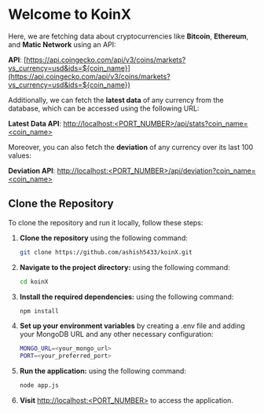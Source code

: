 # Welcome to KoinX

Here, we are fetching data about cryptocurrencies like **Bitcoin**, **Ethereum**, and **Matic Network** using an API:

**API**: [https://api.coingecko.com/api/v3/coins/markets?vs_currency=usd&ids=${coin_name}](https://api.coingecko.com/api/v3/coins/markets?vs_currency=usd&ids=${coin_name})

Additionally, we can fetch the **latest data** of any currency from the database, which can be accessed using the following URL:

**Latest Data API**: [http://localhost:<PORT_NUMBER>/api/stats?coin_name=<coin_name>](http://localhost:<PORT_NUMBER>/api/stats?coin_name=<coin_name>)

Moreover, you can also fetch the **deviation** of any currency over its last 100 values:

**Deviation API**: [http://localhost:<PORT_NUMBER>/api/deviation?coin_name=<coin_name>](http://localhost:<PORT_NUMBER>/api/deviation?coin_name=<coin_name>)

## Clone the Repository

To clone the repository and run it locally, follow these steps:

1. **Clone the repository** using the following command:
   ```bash
   git clone https://github.com/ashish5433/koinX.git

2. **Navigate to the project directory:** using the following command:
   ```bash
   cd koinX
3. **Install the required dependencies:** using the following command:
   ```bash
   npm install
4. **Set up your environment variables** by creating a .env file and adding your MongoDB URL and any other necessary configuration:
   ```bash
   MONGO_URL=<your_mongo_url>
   PORT=<your_preferred_port>
5. **Run the application:** using the following command:
   ```bash
   node app.js
1. **Visit** [http://localhost:<PORT_NUMBER>](http://localhost:<PORT_NUMBER>) to access the application.
   
